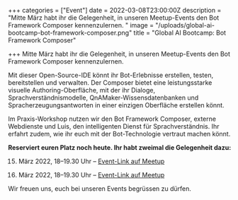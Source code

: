 +++
categories = ["Event"]
date = 2022-03-08T23:00:00Z
description = "Mitte März habt ihr die Gelegenheit, in unseren Meetup-Events den Bot Framework Composer kennenzulernen. "
image = "/uploads/global-ai-bootcamp-bot-framework-composer.png"
title = "Global AI Bootcamp: Bot Framework Composer"

+++
Mitte März habt ihr die Gelegenheit, in unseren Meetup-Events den Bot Framework Composer kennenzulernen.

Mit dieser Open-Source-IDE könnt ihr Bot-Erlebnisse erstellen, testen, bereitstellen und verwalten. Der Composer bietet eine leistungsstarke visuelle Authoring-Oberfläche, mit der ihr Dialoge, Sprachverständnismodelle, QnAMaker-Wissensdatenbanken und Spracherzeugungsantworten in einer einzigen Oberfläche erstellen könnt.

Im Praxis-Workshop nutzen wir den Bot Framework Composer, externe Webdienste und Luis, den intelligenten Dienst für Sprachverständnis. Ihr erfahrt zudem, wie ihr euch mit der Bot-Technologie vertraut machen könnt.

**Reserviert euren Platz noch heute. Ihr habt zweimal die Gelegenheit dazu:**

15. März 2022, 18–19.30 Uhr – [Event-Link auf Meetup](https://www.meetup.com/de-DE/AI-and-Intelligent-Cloud/events/283340793 "Global AI Bootcamp: Bot Framework Composer")


17. März 2022, 18–19.30 Uhr – [Event-Link auf Meetup](https://www.meetup.com/de-DE/Azure-Basel-User-Group/events/283354252 "Jetzt Platz sichern am Bot-Event")

Wir freuen uns, euch bei unseren Events begrüssen zu dürfen.